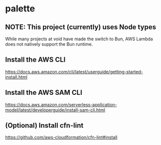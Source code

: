 # palette
## NOTE: This project (currently) uses Node types
While many projects at void have made the switch to Bun, AWS Lambda does not natively support the Bun runtime.

## Install the AWS CLI
https://docs.aws.amazon.com/cli/latest/userguide/getting-started-install.html

## Install the AWS SAM CLI
https://docs.aws.amazon.com/serverless-application-model/latest/developerguide/install-sam-cli.html

## (Optional) Install cfn-lint
https://github.com/aws-cloudformation/cfn-lint#install
